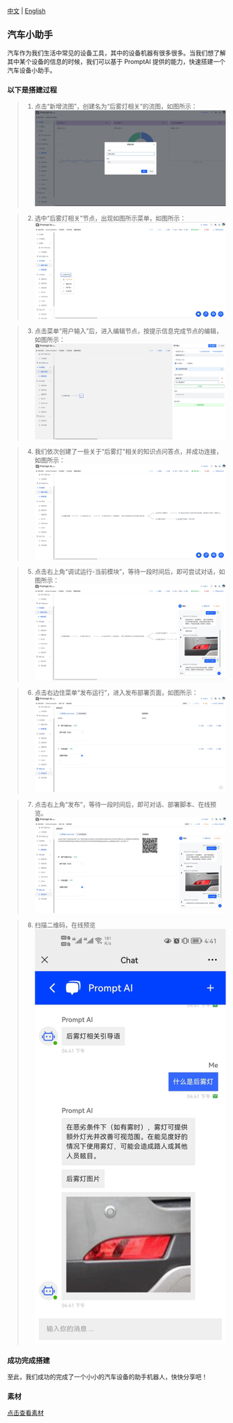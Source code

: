 [中文](car.md) | [English](car_en.md)

## 汽车小助手

汽车作为我们生活中常见的设备工具，其中的设备机器有很多很多。当我们想了解其中某个设备的信息的时候，我们可以基于 PromptAI 提供的能力，快速搭建一个汽车设备小助手。

### 以下是搭建过程

> 1. 点击“新增流图”，创建名为“后雾灯相关”的流图，如图所示：
>    ![saic_1.jpg](images/car_1.jpg)

> 2. 选中“后雾灯相关”节点，出现如图所示菜单，如图所示：
>    ![saic_2.jpg](images/car_2.jpg)

> 3. 点击菜单“用户输入”后，进入编辑节点，按提示信息完成节点的编辑，如图所示：
>    ![saic_3.jpg](images/car_3.jpg)

> 4. 我们依次创建了一些关于“后雾灯”相关的知识点问答点，并成功连接，如图所示：
>    ![saic_4.jpg](images/car_4.jpg)

> 5. 点击右上角“调试运行-当前模块”，等待一段时间后，即可尝试对话，如图所示：
>    ![saic_5.jpg](images/car_5.jpg)

> 6. 点击右边住菜单“发布运行”，进入发布部署页面，如图所示：
>    ![saic_6.jpg](images/car_6.jpg)

> 7. 点击右上角“发布”，等待一段时间后，即可对话、部署脚本、在线预览。
>    ![saic_7.jpg](images/car_7.jpg)

> 8. 扫描二维码，在线预览
>    ![saic_8.jpeg](images/car_8.jpeg)

### 成功完成搭建

至此，我们成功的完成了一个小小的汽车设备的助手机器人，快快分享吧！

### 素材
[点击查看素材](material.md)
